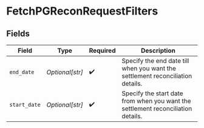 # FetchPGReconRequestFilters


## Fields

| Field                                                                            | Type                                                                             | Required                                                                         | Description                                                                      |
| -------------------------------------------------------------------------------- | -------------------------------------------------------------------------------- | -------------------------------------------------------------------------------- | -------------------------------------------------------------------------------- |
| `end_date`                                                                       | *Optional[str]*                                                                  | :heavy_check_mark:                                                               | Specify the end date till when you want the settlement reconciliation details.   |
| `start_date`                                                                     | *Optional[str]*                                                                  | :heavy_check_mark:                                                               | Specify the start date from when you want the settlement reconciliation details. |